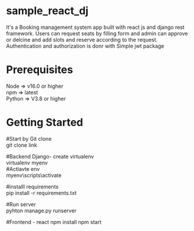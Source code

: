 # sample_react_dj
It's a Booking management system app built with react js and django rest framework. Users can request seats by filling form and admin can approve or delcine and add slots and reserve 
according to the request. Authentication and authorization is donr with Simple jwt package



# Prerequisites
Node => v16.0 or higher<br>
npm => latest<br>
Python => V3.8 or higher<br>


# Getting Started
  #Start by Git clone <br>
    git clone link <br>
    
  #Backend Django- create virtualenv <br>
      virtualenv  myenv<br>
  #Actiavte env<br>
     myenv\scripts\activate<br>
     
   #installl requirements<br>
    pip install -r requirements.txt<br>
     
   #Run server<br>
      pyhton manage.py runserver<br>
      

    
    
   #Frontend - react
   npm install
  npm start
